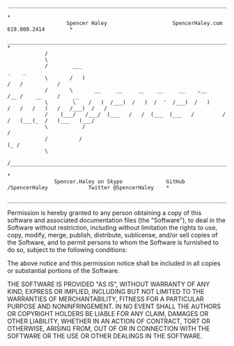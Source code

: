                  _______________________________________________________________________________________________
                                                                                                                 *
                       Spencer Haley                     SpencerHaley.com                    619.800.2414        *
                 _______________________________________________________________________________________________ *
                /                                                                                                 
                \                                                                                                 
                /        ___                                                _    _                                
                \       /   )                                               /   /           /                     
                /       \       __     __     __    __     __    ,__       /__ /    __     /    __                 
                \        \    /   )  /___)  /   )  /  '  /___)  /   )     /   /   /   )   /   /___)  /   /         
                /    (___/   /___/  (___   /   /  (___  (___   /         /   /   (___(_  /   (___   (___/         
                \           /                                                                          /          
                /          /                                                                       (_ /           
                \                                                                                                 
                /________________________________________________________________________________________________ 
                                                                                                                 *
                   Spencer.Haley on Skype              GitHub /SpencerHaley             Twitter @SpencerHaley    *
                 ________________________________________________________________________________________________*
 
              
              
Permission is hereby granted to any person obtaining a copy of this software and associated documentation files (the
"Software"), to deal in the Software without restriction, including without limitation the rights to use, copy, modify, merge, publish, distribute, sublicense, and/or sell copies of the Software, and to permit persons to whom the Software is furnished to do so, subject to the following conditions:

The above notice and this permission notice shall be included in all copies or substantial portions of the Software.

THE SOFTWARE IS PROVIDED "AS IS", WITHOUT WARRANTY OF ANY KIND, EXPRESS OR IMPLIED, INCLUDING BUT NOT LIMITED TO THE WARRANTIES OF MERCHANTABILITY, FITNESS FOR A PARTICULAR PURPOSE AND NONINFRINGEMENT. IN NO EVENT SHALL THE AUTHORS OR COPYRIGHT HOLDERS BE LIABLE FOR ANY CLAIM, DAMAGES OR OTHER LIABILITY, WHETHER IN AN ACTION OF CONTRACT, TORT OR OTHERWISE, ARISING FROM, OUT OF OR IN CONNECTION WITH THE SOFTWARE OR THE USE OR OTHER DEALINGS IN THE SOFTWARE.
